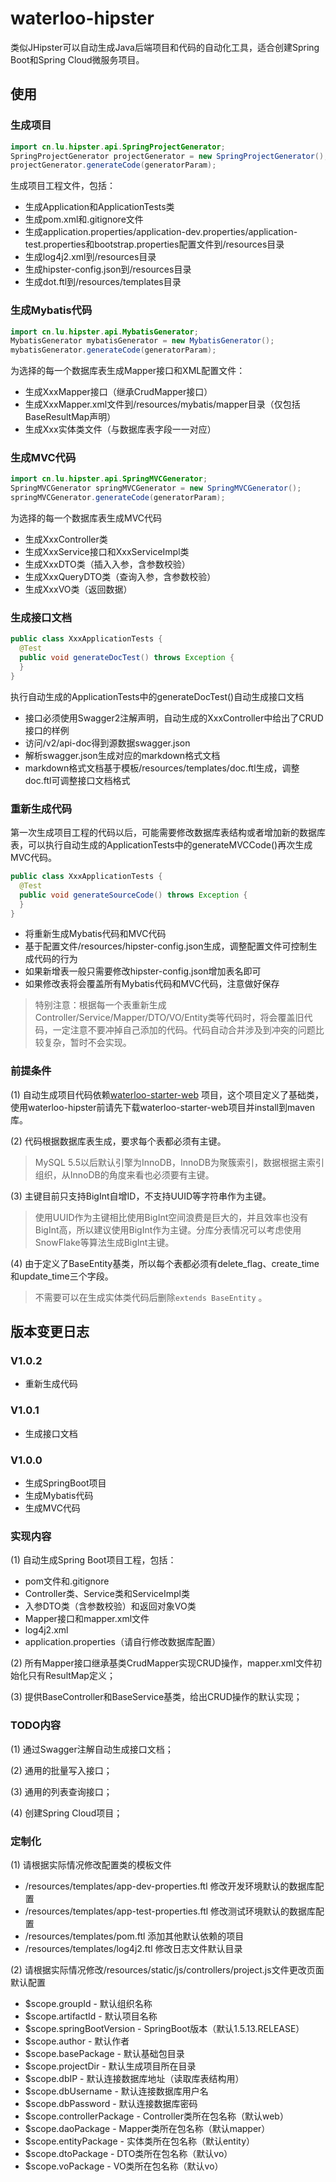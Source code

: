 # waterloo-hipster

类似JHipster可以自动生成Java后端项目和代码的自动化工具，适合创建Spring Boot和Spring Cloud微服务项目。

## 使用

### 生成项目

```java
import cn.lu.hipster.api.SpringProjectGenerator;
SpringProjectGenerator projectGenerator = new SpringProjectGenerator();
projectGenerator.generateCode(generatorParam);
```

生成项目工程文件，包括：

- 生成Application和ApplicationTests类
- 生成pom.xml和.gitignore文件
- 生成application.properties/application-dev.properties/application-test.properties和bootstrap.properties配置文件到/resources目录
- 生成log4j2.xml到/resources目录
- 生成hipster-config.json到/resources目录
- 生成dot.ftl到/resources/templates目录

### 生成Mybatis代码

```java
import cn.lu.hipster.api.MybatisGenerator;
MybatisGenerator mybatisGenerator = new MybatisGenerator();
mybatisGenerator.generateCode(generatorParam);
```

为选择的每一个数据库表生成Mapper接口和XML配置文件：

- 生成XxxMapper接口（继承CrudMapper接口）
- 生成XxxMapper.xml文件到/resources/mybatis/mapper目录（仅包括BaseResultMap声明）
- 生成Xxx实体类文件（与数据库表字段一一对应）

### 生成MVC代码

```java
import cn.lu.hipster.api.SpringMVCGenerator;
SpringMVCGenerator springMVCGenerator = new SpringMVCGenerator();
springMVCGenerator.generateCode(generatorParam);
```

为选择的每一个数据库表生成MVC代码

- 生成XxxController类
- 生成XxxService接口和XxxServiceImpl类
- 生成XxxDTO类（插入入参，含参数校验）
- 生成XxxQueryDTO类（查询入参，含参数校验）
- 生成XxxVO类（返回数据）

### 生成接口文档

```java
public class XxxApplicationTests {
  @Test
  public void generateDocTest() throws Exception {
  }
}
```

执行自动生成的ApplicationTests中的generateDocTest()自动生成接口文档

- 接口必须使用Swagger2注解声明，自动生成的XxxController中给出了CRUD接口的样例
- 访问/v2/api-doc得到源数据swagger.json
- 解析swagger.json生成对应的markdown格式文档
- markdown格式文档基于模板/resources/templates/doc.ftl生成，调整doc.ftl可调整接口文档格式

### 重新生成代码

第一次生成项目工程的代码以后，可能需要修改数据库表结构或者增加新的数据库表，可以执行自动生成的ApplicationTests中的generateMVCCode()再次生成MVC代码。

```java
public class XxxApplicationTests {
  @Test 
  public void generateSourceCode() throws Exception {
  }
}
```

- 将重新生成Mybatis代码和MVC代码
- 基于配置文件/resources/hipster-config.json生成，调整配置文件可控制生成代码的行为
- 如果新增表一般只需要修改hipster-config.json增加表名即可
- 如果修改表将会覆盖所有Mybatis代码和MVC代码，注意做好保存

> 特别注意：根据每一个表重新生成Controller/Service/Mapper/DTO/VO/Entity类等代码时，将会覆盖旧代码，一定注意不要冲掉自己添加的代码。代码自动合并涉及到冲突的问题比较复杂，暂时不会实现。

### 前提条件

(1) 自动生成项目代码依赖[waterloo-starter-web](https://github.com/waterlu/waterloo-starter-web) 项目，这个项目定义了基础类，使用waterloo-hipster前请先下载waterloo-starter-web项目并install到maven库。

(2) 代码根据数据库表生成，要求每个表都必须有主键。

> MySQL 5.5以后默认引擎为InnoDB，InnoDB为聚簇索引，数据根据主索引组织，从InnoDB的角度来看也必须要有主键。

(3) 主键目前只支持BigInt自增ID，不支持UUID等字符串作为主键。

> 使用UUID作为主键相比使用BigInt空间浪费是巨大的，并且效率也没有BigInt高，所以建议使用BigInt作为主键。分库分表情况可以考虑使用SnowFlake等算法生成BigInt主键。

(4) 由于定义了BaseEntity基类，所以每个表都必须有delete_flag、create_time和update_time三个字段。

> 不需要可以在生成实体类代码后删除`extends BaseEntity` 。

## 版本变更日志

### V1.0.2

- 重新生成代码

### V1.0.1

- 生成接口文档

### V1.0.0

- 生成SpringBoot项目
- 生成Mybatis代码
- 生成MVC代码



### 实现内容

(1) 自动生成Spring Boot项目工程，包括：

- pom文件和.gitignore
- Controller类、Service类和ServiceImpl类
- 入参DTO类（含参数校验）和返回对象VO类
- Mapper接口和mapper.xml文件
- log4j2.xml
- application.properties（请自行修改数据库配置）

(2) 所有Mapper接口继承基类CrudMapper实现CRUD操作，mapper.xml文件初始化只有ResultMap定义；

(3) 提供BaseController和BaseService基类，给出CRUD操作的默认实现；

### TODO内容

(1) 通过Swagger注解自动生成接口文档；

(2) 通用的批量写入接口；

(3) 通用的列表查询接口；

(4) 创建Spring Cloud项目；

### 定制化

(1) 请根据实际情况修改配置类的模板文件

- /resources/templates/app-dev-properties.ftl 修改开发环境默认的数据库配置
- /resources/templates/app-test-properties.ftl 修改测试环境默认的数据库配置
- /resources/templates/pom.ftl 添加其他默认依赖的项目
- /resources/templates/log4j2.ftl 修改日志文件默认目录

(2) 请根据实际情况修改/resources/static/js/controllers/project.js文件更改页面默认配置

- $scope.groupId - 默认组织名称
- $scope.artifactId - 默认项目名称
- $scope.springBootVersion - SpringBoot版本（默认1.5.13.RELEASE）
- $scope.author - 默认作者
- $scope.basePackage - 默认基础包目录
- $scope.projectDir - 默认生成项目所在目录
- $scope.dbIP - 默认连接数据库地址（读取库表结构用）
- $scope.dbUsername - 默认连接数据库用户名
- $scope.dbPassword - 默认连接数据库密码
- $scope.controllerPackage - Controller类所在包名称（默认web）
- $scope.daoPackage - Mapper类所在包名称（默认mapper）
- $scope.entityPackage - 实体类所在包名称（默认entity）
- $scope.dtoPackage - DTO类所在包名称（默认vo）
- $scope.voPackage - VO类所在包名称（默认vo）